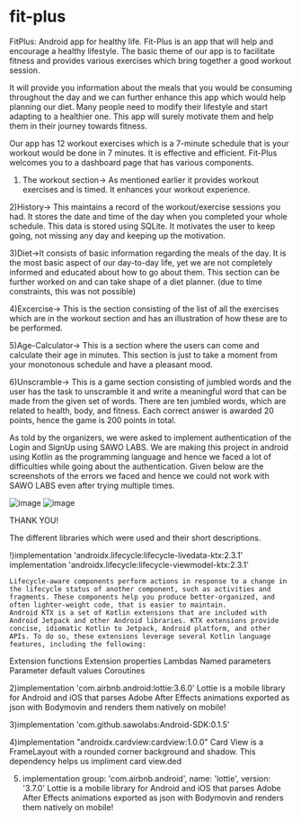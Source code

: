 # fit-plus
FitPlus: Android app for healthy life.
Fit-Plus is an app that will help and encourage a healthy lifestyle. The basic theme of our app is 
to facilitate fitness and provides various exercises which bring together a good workout session. 

It will provide you information about the meals that you would be consuming throughout the day and we can further enhance this app which would help planning our diet. 
Many people need to modify their lifestyle and start adapting to a healthier one. This app will surely motivate them and help them in their journey towards fitness.

Our app has 12 workout exercises which is a 7-minute schedule that is your workout would be done in 7 minutes. It is effective and efficient.
Fit-Plus welcomes you to a dashboard page that has various components.

1) The workout section-> As mentioned earlier it provides workout exercises and is timed. It enhances your workout experience.

2)History-> This maintains a record of the workout/exercise sessions you had. It stores the date and time of the day when you completed your whole schedule.
This data is stored using SQLite. It motivates the user to keep going, not missing any day and keeping up the motivation.

3)Diet->It consists of basic information regarding the meals of the day. It is the most basic aspect of our day-to-day life, yet we are not completely informed and educated about how to go about them. This section can be further worked on and can take shape of a diet planner. (due to time constraints, this was not possible)

4)Excercise-> This is the section consisting of the list of all the exercises which are in the workout section and has an illustration of how these are to be performed.

5)Age-Calculator-> This is a section where the users can come and calculate their age in minutes. This section is just to take a moment from your monotonous schedule and have a pleasant mood.

6)Unscramble-> This is a game section consisting of jumbled words and the user has the task to unscramble it and write a meaningful word that can be made from the given set of words. There are ten jumbled words, which are related to health, body, and fitness. Each correct answer is awarded 20 points, hence the game is 200 points in total.

As told by the organizers, we were asked to implement authentication of the Login and SignUp using SAWO LABS. We are making this project in android using Kotlin as the programming language and hence we faced a lot of difficulties while going about the authentication. Given below are the screenshots of the errors we faced and hence we could not work with SAWO LABS even after trying multiple times. 

![image](https://user-images.githubusercontent.com/76651032/132107996-1379600c-fa1a-43c7-827b-09336bb575dc.png)
![image](https://user-images.githubusercontent.com/76651032/132108140-02de4951-911d-4613-99d9-88a4bea64abf.png)

THANK YOU!


The different libraries which were used and their short descriptions.

!)implementation 'androidx.lifecycle:lifecycle-livedata-ktx:2.3.1'
    implementation 'androidx.lifecycle:lifecycle-viewmodel-ktx:2.3.1'
    
    Lifecycle-aware components perform actions in response to a change in the lifecycle status of another component, such as activities and fragments. These components help you produce better-organized, and often lighter-weight code, that is easier to maintain.
    Android KTX is a set of Kotlin extensions that are included with Android Jetpack and other Android libraries. KTX extensions provide concise, idiomatic Kotlin to Jetpack, Android platform, and other APIs. To do so, these extensions leverage several Kotlin language features, including the following:

Extension functions
Extension properties
Lambdas
Named parameters
Parameter default values
Coroutines

2)implementation 'com.airbnb.android:lottie:3.6.0'
Lottie is a mobile library for Android and iOS that parses Adobe After Effects animations exported as json with Bodymovin and renders them natively on mobile!

3)implementation 'com.github.sawolabs:Android-SDK:0.1.5'

4)implementation "androidx.cardview:cardview:1.0.0"
Card View is a FrameLayout with a rounded corner background and shadow. This dependency helps us impliment card view.ded

5) implementation group: 'com.airbnb.android', name: 'lottie', version: '3.7.0'
Lottie is a mobile library for Android and iOS that parses Adobe After Effects animations exported as json with Bodymovin and renders them natively on mobile!




